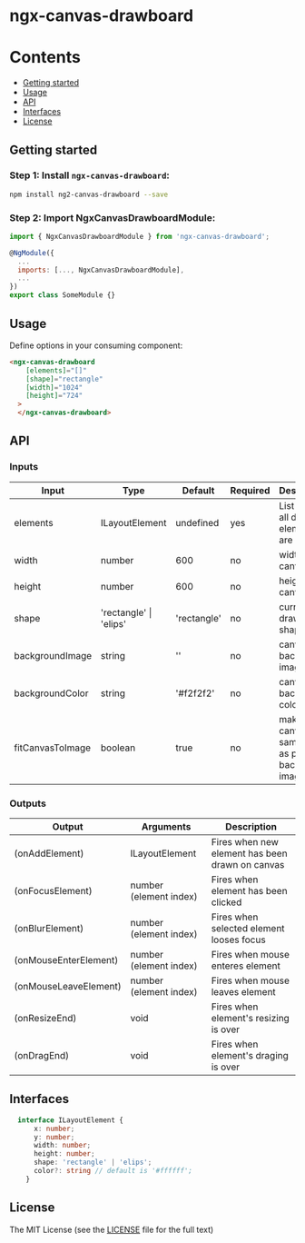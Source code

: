 # ngx-canvas-drawboard

Contents
========
- [Getting started](#getting-started)
- [Usage](#usage)
- [API](#api)
- [Interfaces](#interfaces)
- [License](#license)

## Getting started
### Step 1: Install `ngx-canvas-drawboard`:

```bash
npm install ng2-canvas-drawboard --save
```

### Step 2: Import NgxCanvasDrawboardModule:
```js
import { NgxCanvasDrawboardModule } from 'ngx-canvas-drawboard';

@NgModule({
  ...
  imports: [..., NgxCanvasDrawboardModule],
  ...
})
export class SomeModule {}
```

## Usage
Define options in your consuming component:
```html
<ngx-canvas-drawboard
    [elements]="[]"
    [shape]="rectangle"
    [width]="1024"
    [height]="724"
  >
  </ngx-canvas-drawboard>
```

## API
### Inputs
| Input  | Type | Default | Required | Description |
| ------------- | ------------- | ------------- | ------------- | ------------- |
| elements | ILayoutElement | undefined | yes | List where all drawn elements are stored |
| width | number | 600 | no | width of canvas |
| height | number | 600 | no | height of canvas |
| shape | 'rectangle' \| 'elips' | 'rectangle' | no | current drawing shape |
| backgroundImage | string | '' | no | canvas background image |
| backgroundColor | string | '#f2f2f2' | no | canvas background color |
| fitCanvasToImage | boolean | true | no | makes canvas the same size as provided background image |

### Outputs
| Output  | Arguments | Description |
| ------------- | ------------- | -------------
| (onAddElement) | ILayoutElement | Fires when new element has been drawn on canvas |
| (onFocusElement) | number (element index) |Fires when element has been clicked |
| (onBlurElement) | number (element index) | Fires when selected element looses focus |
| (onMouseEnterElement) | number (element index) | Fires when mouse enteres element |
| (onMouseLeaveElement) | number (element index) | Fires when mouse leaves element |
| (onResizeEnd) | void | Fires when element's resizing is over |
| (onDragEnd) | void | Fires when element's draging is over |


## Interfaces
```ts
  interface ILayoutElement {
      x: number;
      y: number;
      width: number;
      height: number;
      shape: 'rectangle' | 'elips';
      color?: string // default is '#ffffff';
    }
```

## License

The MIT License (see the [LICENSE](https://github.com/andrew1931/ngx-canvas-drawboard/blob/main/LICENSE) file for the full
text)
